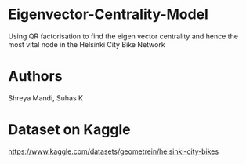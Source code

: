 # Eigenvector-Centrality-Model
Using QR factorisation to find the eigen vector centrality and hence the most vital node in the Helsinki City Bike Network

# Authors
Shreya Mandi,
Suhas K

# Dataset on Kaggle
<https://www.kaggle.com/datasets/geometrein/helsinki-city-bikes>
